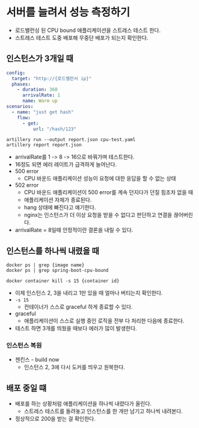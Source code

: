 # 서버를 늘려서 성능 측정하기

- 로드밸런싱 된 CPU bound 애플리케이션을 스트레스 테스트 한다.
- 스트레스 테스트 도중 배포해 무중단 배포가 되는지 확인한다.

## 인스턴스가 3개일 때

```yaml
config:
  target: "http://{로드밸런서 ip}"
  phases:
    - duration: 360
      arrivalRate: 1
      name: Warm up
scenarios:
  - name: "just get hash"
    flow:
      - get:
          url: "/hash/123"

```

```commandline
artillery run --output report.json cpu-test.yaml
artillery report report.json
```

- arrivalRate를 1 -> 8 -> 16으로 바꿔가며 테스트한다.
- 16정도 되면 에러 레이트가 급격하게 늘어난다.
- 500 error
    - CPU 바운드 애플리케이션 성능이 요청에 대한 응답을 할 수 없는 상태
- 502 error
    - CPU 바운드 애플리케이션이 500 error를 계속 던지다가 던질 힘조차 없을 때
    - 애플리케이션 자체가 종료된다.
    - hang 상태에 빠진다고 얘기한다.
    - nginx는 인스턴스가 더 이상 요청을 받을 수 없다고 판단하고 연결을 끊어버린다.
- arrivalRate = 8일때 안정적이란 결론을 내릴 수 있다.

## 인스턴스를 하나씩 내렸을 때

```commandline
docker ps | grep {image name}
docker ps | grep spring-boot-cpu-bound
```

```commandline
docker container kill -s 15 {container id}
```

- 이제 인스턴스 2, 3을 내리고 1만 있을 때 얼마나 버티는지 확인한다.
- `-s 15`
    - 컨테이너가 스스로 graceful 하게 종료할 수 있다.
- graceful
    - 애플리케이션이 스스로 실행 중인 로직을 전부 다 처리한 다음에 종료한다.
- 테스트 하면 3개를 띄웠을 때보다 에러가 많이 발생한다.

### 인스턴스 복원

- 젠킨스 - build now
    - 인스턴스 2, 3에 다시 도커를 띄우고 원복한다.

## 배포 중일 떄

- 배포를 하는 상황처럼 애플리케이션을 하나씩 내렸다가 올린다.
    - 스트레스 테스트를 돌려놓고 인스턴스를 한 개만 남기고 하나씩 내려본다.
- 정상적으로 200을 받는 걸 확인한다.